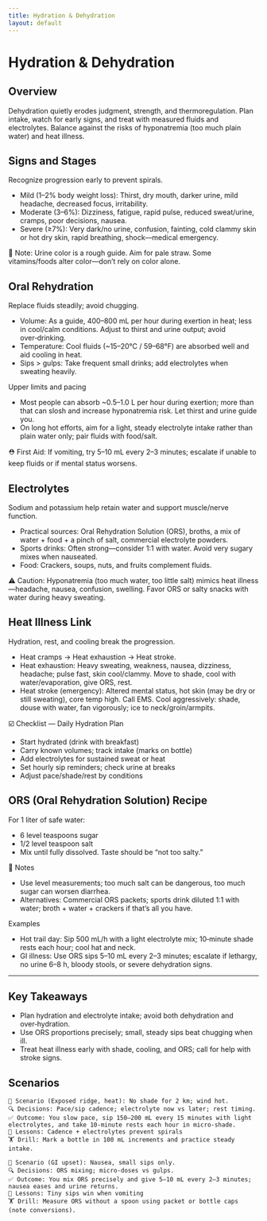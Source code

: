 ```yaml
---
title: Hydration & Dehydration
layout: default
---
```


# Hydration & Dehydration

## Overview
Dehydration quietly erodes judgment, strength, and thermoregulation. Plan intake, watch for early signs, and treat with measured fluids and electrolytes. Balance against the risks of hyponatremia (too much plain water) and heat illness.

## Signs and Stages
Recognize progression early to prevent spirals.

- Mild (1–2% body weight loss): Thirst, dry mouth, darker urine, mild headache, decreased focus, irritability.
- Moderate (3–6%): Dizziness, fatigue, rapid pulse, reduced sweat/urine, cramps, poor decisions, nausea.
- Severe (≥7%): Very dark/no urine, confusion, fainting, cold clammy skin or hot dry skin, rapid breathing, shock—medical emergency.

📝 Note: Urine color is a rough guide. Aim for pale straw. Some vitamins/foods alter color—don’t rely on color alone.

## Oral Rehydration
Replace fluids steadily; avoid chugging.

- Volume: As a guide, 400–800 mL per hour during exertion in heat; less in cool/calm conditions. Adjust to thirst and urine output; avoid over‑drinking.
- Temperature: Cool fluids (~15–20°C / 59–68°F) are absorbed well and aid cooling in heat.
- Sips > gulps: Take frequent small drinks; add electrolytes when sweating heavily.

Upper limits and pacing
- Most people can absorb ~0.5–1.0 L per hour during exertion; more than that can slosh and increase hyponatremia risk. Let thirst and urine guide you.
- On long hot efforts, aim for a light, steady electrolyte intake rather than plain water only; pair fluids with food/salt.

⛑️ First Aid: If vomiting, try 5–10 mL every 2–3 minutes; escalate if unable to keep fluids or if mental status worsens.

## Electrolytes
Sodium and potassium help retain water and support muscle/nerve function.

- Practical sources: Oral Rehydration Solution (ORS), broths, a mix of water + food + a pinch of salt, commercial electrolyte powders.
- Sports drinks: Often strong—consider 1:1 with water. Avoid very sugary mixes when nauseated.
- Food: Crackers, soups, nuts, and fruits complement fluids.

⚠️ Caution: Hyponatremia (too much water, too little salt) mimics heat illness—headache, nausea, confusion, swelling. Favor ORS or salty snacks with water during heavy sweating.

## Heat Illness Link
Hydration, rest, and cooling break the progression.

- Heat cramps → Heat exhaustion → Heat stroke.
- Heat exhaustion: Heavy sweating, weakness, nausea, dizziness, headache; pulse fast, skin cool/clammy. Move to shade, cool with water/evaporation, give ORS, rest.
- Heat stroke (emergency): Altered mental status, hot skin (may be dry or still sweating), core temp high. Call EMS. Cool aggressively: shade, douse with water, fan vigorously; ice to neck/groin/armpits.

☑️ Checklist — Daily Hydration Plan
- Start hydrated (drink with breakfast)
- Carry known volumes; track intake (marks on bottle)
- Add electrolytes for sustained sweat or heat
- Set hourly sip reminders; check urine at breaks
- Adjust pace/shade/rest by conditions

## ORS (Oral Rehydration Solution) Recipe
For 1 liter of safe water:

- 6 level teaspoons sugar
- 1/2 level teaspoon salt
- Mix until fully dissolved. Taste should be “not too salty.”

📝 Notes
- Use level measurements; too much salt can be dangerous, too much sugar can worsen diarrhea.
- Alternatives: Commercial ORS packets; sports drink diluted 1:1 with water; broth + water + crackers if that’s all you have.

Examples
- Hot trail day: Sip 500 mL/h with a light electrolyte mix; 10‑minute shade rests each hour; cool hat and neck.
- GI illness: Use ORS sips 5–10 mL every 2–3 minutes; escalate if lethargy, no urine 6–8 h, bloody stools, or severe dehydration signs.

---

## Key Takeaways
- Plan hydration and electrolyte intake; avoid both dehydration and over‑hydration.
- Use ORS proportions precisely; small, steady sips beat chugging when ill.
- Treat heat illness early with shade, cooling, and ORS; call for help with stroke signs.

## Scenarios

```
🧭 Scenario (Exposed ridge, heat): No shade for 2 km; wind hot.
🔍 Decisions: Pace/sip cadence; electrolyte now vs later; rest timing.
✅ Outcome: You slow pace, sip 150–200 mL every 15 minutes with light electrolytes, and take 10‑minute rests each hour in micro‑shade.
🧠 Lessons: Cadence + electrolytes prevent spirals
🏋️ Drill: Mark a bottle in 100 mL increments and practice steady intake.

🧭 Scenario (GI upset): Nausea, small sips only.
🔍 Decisions: ORS mixing; micro‑doses vs gulps.
✅ Outcome: You mix ORS precisely and give 5–10 mL every 2–3 minutes; nausea eases and urine returns.
🧠 Lessons: Tiny sips win when vomiting
🏋️ Drill: Measure ORS without a spoon using packet or bottle caps (note conversions).
```
